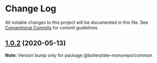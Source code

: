 # Change Log

All notable changes to this project will be documented in this file.
See [Conventional Commits](https://conventionalcommits.org) for commit guidelines.

## [1.0.2](https://github.com/n8io/boilerplate-monorepo/compare/v1.0.1...v1.0.2) (2020-05-13)

**Note:** Version bump only for package @boilerplate-monorepo/common
